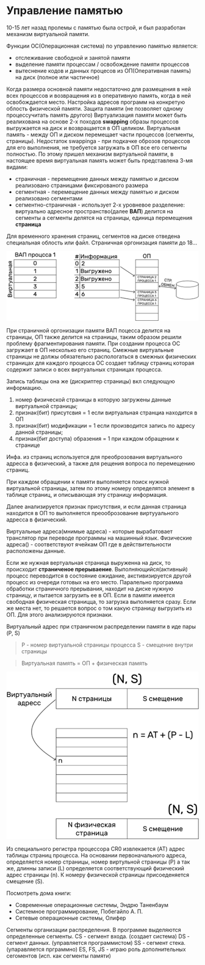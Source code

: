 # Управление памятью

10-15 лет назад пролемы с памятью была острой, и был разработан механизм виртуальной памяти.

Функции ОС(Операционная система) по управлению памятью является:
- отслеживание свободной и занятой памяти
- выделение памяти процессам / освобождение памяти процессов
- вытеснение кодов и данных процесов из ОП(Оперативная память) на диск (полное или частичное)

Когда размера основной памяти недостаточно для размещения в ней всех процессов и возвращения из в оперативную память, когда в ней освобождается место.
Настройка адресов программ на конкретую облость физической памяти.
Защита памяти (не позволяет одному процессучитать память другого)
Виртуализация памяти может быть реалихована на основе 2-х походов **swapping** образы процессов выгружается на диск и возвращается в ОП целиком.
Виртуальная память - между ОП и диском перемещает части процессов (сегменты, страницы).
Недостаток swappinga - при подкачке оброзов процессов для его выполнения, не требуется загружать в ОП все его сегменты полностью.
По этому пришел механизм виртуальной памяти, в настоящее время виртуальная память может быть представлена 3-мя видами:
- страничная - перемещение данных между памятью и диском реализовано страницами фиксированого размера
- сегментная - перемещение данных между памятью и диском реализовано сегментами
- сегментно-страничная - использует 2-х уровневое разделение: виртуально адресное пространство(далее **ВАП**) делится на сегменты а сегменты делятся на страницы, единица перемещения **страница**

Для временного хранения страниц, сегментов на диске отведена специальная облость или файл.
Страничная оргонизация памяти до 18...

![Рисунок 1](/ОСиСП/Установка/img/img1.png)

При страничной оргонизации памяти ВАП поцесса делится на страницы, ОП также делится на страницы, таким образом решили проблему фрагментирования памяти.
При создании процесса ОС загружает в ОП несколько его страниц.
Смежные виртуальные страницы не должы обязательно распологаться в смежных физических страницах для каждого процесса ОС создает таблицу страниц которая содержит записи о всех виртуальных страницах процесса.

Запись таблицы она же (дискриптер страницы) вкл следующую информацию.

1. номер физической страницы в которую загружены данные виртуальной страницы;
2. признак(бит) присутсвия = 1 если виртуальная странциа находится в ОП
3. признак(бит) модификации = 1 если производится запись по адресу данной страницы;
4. признак(бит доступа) образения = 1 при каждом обращении к странице

Инфа. из страниц используется для преоброзования виртуального адресса в физический, а также для рещения вопроса по перемещению страниц.

При каждом обращении к памяти выполняется поиск нужной виртуальной страницы, затем по этому номеру определятся элемент в таблице страниц, и описывающая эту страницу информация.

Далее анализируется признак присутствия, и если данная страница находится в ОП то выполняется преооброзование виртууального адресса в физический.

Виртуальные адреса(мнимые адреса) - которые вырабатовает транслятор при переводе программы на машинный язык.
Физические адреса() - соответствуют ячейкам ОП где в действительности расположены данные.

Если же нужная вертуальная страница выруженна на диск, то происходит __страниченое прерываение__. Выполняющийся(активный) процесс переводится в состояние ожидание, акстивизируется другой процесс из очереди готовых на его место.
Паралельно программа обработки страничного прерывания, находит на диске нужную страницу, и пытается загрузить ее в ОП.
Если в памяти имеется свободная физическая страницца, то загрузка выполняется сразу.
Если же места нет, то решается вопрос о том какую страницу выгрузить из ОП. Для этого анализируются признаки.

Виртуальный адрес при страничном распределении памяти в иде пары (P, S)
> P - номер виртуальной страницы процесса
> S - смещение внутри страницы

> Виртуальная память = ОП + физическая память

![Рисунок 2](/ОСиСП/Установка/img/img2.png)

Из специального регистра процессора CR0 извлекается (AT) адрес таблицы страниц процесса.
На основании первоначального адреса, определяется номер страницы, номер виртульной страницы (P) а так же, длинны записи (L) определяется соответствующий физический адрес страницы (n).
К номеру физической страницы присоеденяется смещение (S).

Посмотреть дома книги:

- Современные операционные системы, Эндрю Таненбаум
- Системное программирование, Побегайло А. П.
- Сетевые операционные системы, Олифер

Сегменты организации распределения.
В программе выделяются определенные сегменты.
CS - сегмент входа. (создает система)
DS - сегмент данных. (управляется программистом)
SS - сегмент стека. (упаравляется прграммно)
ES, FS, JS - играю роль дополнительных сегоментов (исп. как сегменты памяти)


